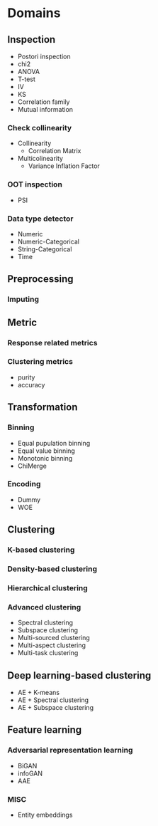 # Domains
## Inspection
* Postori inspection
* chi2
* ANOVA
* T-test
* IV
* KS
* Correlation family
* Mutual information
### Check collinearity
* Collinearity
	* Correlation Matrix
* Multicolinearity
	* Variance Inflation Factor
### OOT inspection
* PSI

### Data type detector
* Numeric
* Numeric-Categorical
* String-Categorical
* Time

## Preprocessing
### Imputing

## Metric
### Response related metrics
### Clustering metrics

* purity
* accuracy

## Transformation
### Binning
* Equal pupulation binning
* Equal value binning
* Monotonic binning
* ChiMerge

### Encoding
* Dummy
* WOE
 
## Clustering
### K-based clustering
### Density-based clustering
### Hierarchical clustering
### Advanced clustering
* Spectral clustering
* Subspace clustering
* Multi-sourced clustering
* Multi-aspect clustering
* Multi-task clustering

## Deep learning-based clustering
* AE + K-means
* AE + Spectral clustering
* AE + Subspace clustering

## Feature learning
### Adversarial representation learning
* BiGAN
* infoGAN
* AAE

### MISC
* Entity embeddings
